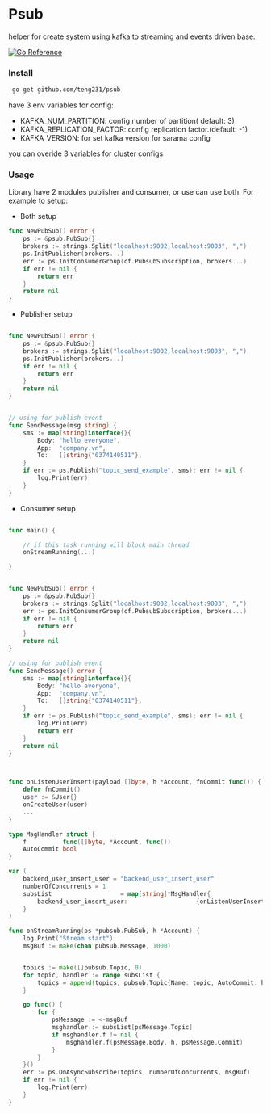 # Psub

helper for create system using kafka to streaming and events driven base.

[![Go Reference](https://pkg.go.dev/badge/github.com/princjef/gomarkdoc.svg)](https://pkg.go.dev/github.com/teng231/psub)

### Install

``` bash
 go get github.com/teng231/psub
```
have 3 env variables for config:
* KAFKA_NUM_PARTITION: config number of partition( default: 3)
* KAFKA_REPLICATION_FACTOR: config replication factor.(default:  -1)
* KAFKA_VERSION: for set kafka version for sarama config

you can overide 3 variables for cluster configs

### Usage

Library have 2 modules publisher and consumer, or use can use both.
For example to setup:

* Both setup

``` go
func NewPubSub() error {
	ps := &psub.PubSub{}
	brokers := strings.Split("localhost:9002,localhost:9003", ",")
	ps.InitPublisher(brokers...)
	err := ps.InitConsumerGroup(cf.PubsubSubscription, brokers...)
	if err != nil {
		return err
	}
	return nil
}

```


* Publisher setup


``` go

func NewPubSub() error {
	ps := &psub.PubSub{}
	brokers := strings.Split("localhost:9002,localhost:9003", ",")
	ps.InitPublisher(brokers...)
	if err != nil {
		return err
	}
	return nil
}


// using for publish event
func SendMessage(msg string) {
    sms := map[string]interface{}{
		Body: "hello everyone",
        App:  "company.vn",
		To:   []string{"0374140511"},
	}
    if err := ps.Publish("topic_send_example", sms); err != nil {
		log.Print(err)
	}
}


```


* Consumer setup
``` go

func main() {

    // if this task running will block main thread
    onStreamRunning(...)

}


func NewPubSub() error {
	ps := &psub.PubSub{}
	brokers := strings.Split("localhost:9002,localhost:9003", ",")
	err := ps.InitConsumerGroup(cf.PubsubSubscription, brokers...)
	if err != nil {
		return err
	}
	return nil
}

// using for publish event
func SendMessage() error {
    sms := map[string]interface{}{
		Body: "hello everyone",
        App:  "company.vn",
		To:   []string{"0374140511"},
	}
    if err := ps.Publish("topic_send_example", sms); err != nil {
		log.Print(err)
        return err
	}
    return nil
}



func onListenUserInsert(payload []byte, h *Account, fnCommit func()) {
	defer fnCommit()
	user := &User{}
    onCreateUser(user)
    ...
}

type MsgHandler struct {
	f          func([]byte, *Account, func())
	AutoCommit bool
}

var (
	backend_user_insert_user = "backend_user_insert_user"
    numberOfConcurrents = 1
	subsList                   = map[string]*MsgHandler{
		backend_user_insert_user:                   {onListenUserInsert, false},
	}
)

func onStreamRunning(ps *pubsub.PubSub, h *Account) {
	log.Print("Stream start")
	msgBuf := make(chan pubsub.Message, 1000)


	topics := make([]pubsub.Topic, 0)
	for topic, handler := range subsList {
		topics = append(topics, pubsub.Topic{Name: topic, AutoCommit: handler.AutoCommit})
	}

	go func() {
		for {
			psMessage := <-msgBuf
			msghandler := subsList[psMessage.Topic]
			if msghandler.f != nil {
				msghandler.f(psMessage.Body, h, psMessage.Commit)
			}
		}
	}()
	err := ps.OnAsyncSubscribe(topics, numberOfConcurrents, msgBuf)
	if err != nil {
		log.Print(err)
	}
}
```
